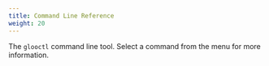 ```yaml
---
title: Command Line Reference
weight: 20
---
```


The `glooctl` command line tool. Select a command from the menu for more information. 
